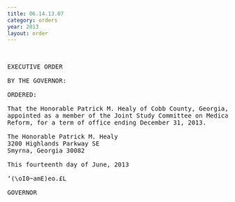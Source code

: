 ```yaml
---
title: 06.14.13.07
category: orders
year: 2013
layout: order
---
```


<pre> 

EXECUTIVE ORDER

BY THE GOVERNOR:

ORDERED:

That the Honorable Patrick M. Healy of Cobb County, Georgia, is
appointed as a member of the Joint Study Committee on Medicaid
Reform, for a term of office ending December 31, 2013.

The Honorable Patrick M. Healy
3200 Highlands Parkway SE
Smyrna, Georgia 30082

This fourteenth day of June, 2013

‘(\oI0~amE)eo.£L

GOVERNOR

</pre>
